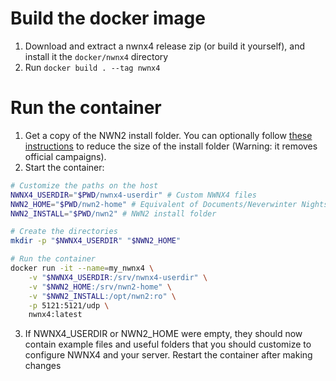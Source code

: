 

# Build the docker image

1. Download and extract a nwnx4 release zip (or build it yourself), and install it the `docker/nwnx4` directory
2. Run `docker build . --tag nwnx4`

# Run the container

1. Get a copy of the NWN2 install folder. You can optionally follow [these
   instructions](https://nwn.wiki/display/NWN2/Server+setup#Serversetup-Method2:lightserverinstall)
   to reduce the size of the install folder (Warning: it removes official
   campaigns).
2. Start the container:
```bash
# Customize the paths on the host
NWNX4_USERDIR="$PWD/nwnx4-userdir" # Custom NWNX4 files
NWN2_HOME="$PWD/nwn2-home" # Equivalent of Documents/Neverwinter Nights 2, where your custom content is located
NWN2_INSTALL="$PWD/nwn2" # NWN2 install folder

# Create the directories
mkdir -p "$NWNX4_USERDIR" "$NWN2_HOME"

# Run the container
docker run -it --name=my_nwnx4 \
	-v "$NWNX4_USERDIR:/srv/nwnx4-userdir" \
	-v "$NWN2_HOME:/srv/nwn2-home" \
	-v "$NWN2_INSTALL:/opt/nwn2:ro" \
	-p 5121:5121/udp \
	nwnx4:latest
```
3. If NWNX4_USERDIR or NWN2_HOME were empty, they should now contain example
   files and useful folders that you should customize to configure NWNX4 and
   your server. Restart the container after making changes

